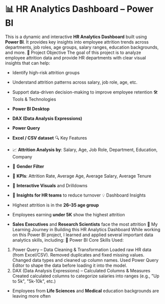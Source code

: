 # 📊 HR Analytics Dashboard – Power BI

This is a dynamic and interactive **HR Analytics Dashboard** built using **Power BI**. It provides key insights into employee attrition trends across departments, job roles, age groups, salary ranges, education backgrounds, and more.
 📌 Project Objective
The goal of this project is to analyze employee attrition data and provide HR departments with clear visual insights that can help:
- Identify high-risk attrition groups
- Understand attrition patterns across salary, job role, age, etc.
- Support data-driven decision-making to improve employee retention
 🛠 Tools & Technologies

- **Power BI Desktop**
- **DAX (Data Analysis Expressions)**
- **Power Query**
- **Excel / CSV dataset**
 🔍 Key Features
- 📈 **Attrition Analysis by**: Salary, Age, Job Role, Department, Education, Company
- 👤 **Gender Filter**
- 🧠 **KPIs**: Attrition Rate, Average Age, Average Salary, Average Tenure
- 🔁 **Interactive Visuals** and Drilldowns
- 🎯 **Insights for HR teams** to reduce turnover
💡 Dashboard Insights
- Highest attrition is in the **26–35 age group**
- Employees earning **under 5K** show the highest attrition
- **Sales Executives** and **Research Scientists** face the most attrition
📘 My Learning Journey in Building this HR Analytics Dashboard
While working on this Power BI project, I learned and applied several important data analytics skills, including:
🔧 Power BI Core Skills Used:
1. Power Query – Data Cleaning & Transformation
Loaded raw HR data (from Excel/CSV).
Removed duplicates and fixed missing values.
Changed data types and cleaned up column names.
Used Power Query Editor to shape the data before loading it into the model.
2. DAX (Data Analysis Expressions) – Calculated Columns & Measures
Created calculated columns to categorize salaries into ranges (e.g., "Up to 5k", "5k-10k", etc.)
  
- Employees from **Life Sciences** and **Medical** education backgrounds are leaving more often

